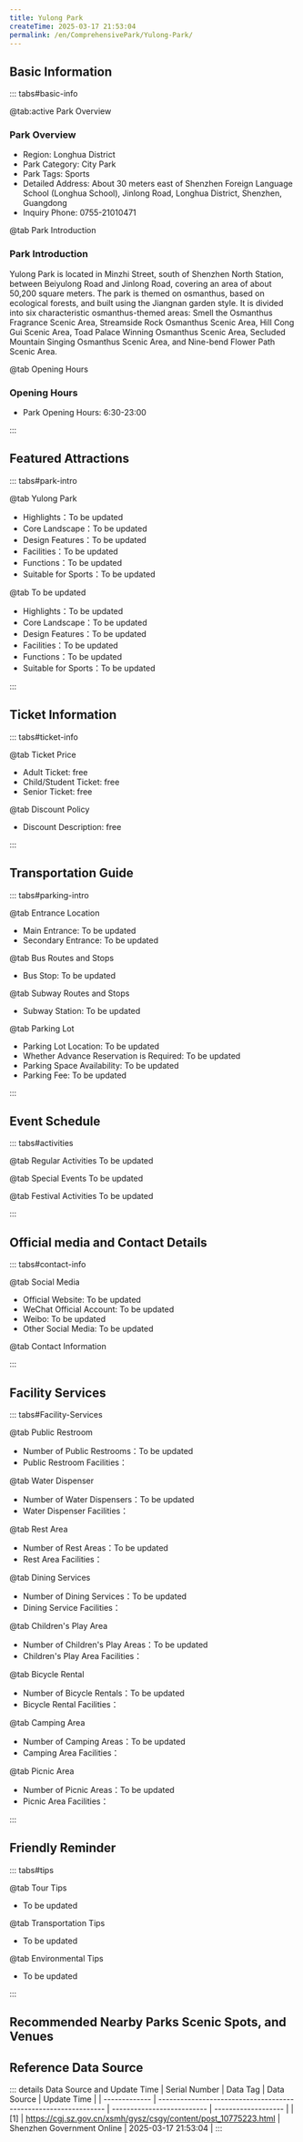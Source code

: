 ```yaml
---
title: Yulong Park
createTime: 2025-03-17 21:53:04
permalink: /en/ComprehensivePark/Yulong-Park/
---
```



<script setup>
import ImageSwiper from '/.vuepress/theme/components/ImageSwiper.vue'
// 轮播图数据
const swiperItems = [
    {
                link: 'https://cgj.sz.gov.cn/img/4/4005/4005951/10775223.jpg',
                title: 'Yulong Park',
                description: '',
                author: 'Shenzhen Government Online',
                date: '2025/03/17'
                },
  {
                link: 'https://cgj.sz.gov.cn/img/4/4005/4005951/10775223.jpg',
                title: 'Yulong Park',
                description: '',
                author: 'Shenzhen Government Online',
                date: '2025/03/17'
                }
]
// 配置项
const swiperConfig = {
  height: 500,
  showInfo: true
}
</script>
<!-- 轮播图组件 -->
<ImageSwiper :items="swiperItems" :config="swiperConfig" />



## Basic Information

::: tabs#basic-info

@tab:active Park Overview
### Park Overview
- Region: Longhua District
- Park Category: City Park
- Park Tags: Sports
- Detailed Address: About 30 meters east of Shenzhen Foreign Language School (Longhua School), Jinlong Road, Longhua District, Shenzhen, Guangdong
- Inquiry Phone: 0755-21010471

@tab Park Introduction
### Park Introduction
 Yulong Park is located in Minzhi Street, south of Shenzhen North Station, between Beiyulong Road and Jinlong Road, covering an area of about 50,200 square meters. The park is themed on osmanthus, based on ecological forests, and built using the Jiangnan garden style. It is divided into six characteristic osmanthus-themed areas: Smell the Osmanthus Fragrance Scenic Area, Streamside Rock Osmanthus Scenic Area, Hill Cong Gui Scenic Area, Toad Palace Winning Osmanthus Scenic Area, Secluded Mountain Singing Osmanthus Scenic Area, and Nine-bend Flower Path Scenic Area.

@tab Opening Hours
### Opening Hours
- Park Opening Hours: 6:30-23:00

:::

## Featured Attractions

::: tabs#park-intro

@tab Yulong Park
<ImageCard
image="https://cgj.sz.gov.cn/images/index20230710_1.png"
    title="Yulong Park"
    description="(1) 'One mountain': With the mountain of the park as the core landscape carrier, multiple scenic spots and attractions are planned and designed around the 'one mountain'. The mountain plants are mainly red spring colors, creating a gorgeous landscape effect of the mountain during the spring equinox. (2) 'One ring': In combination with the park's terrain and recreational needs, a greenway and recreational ring line are set up, and recreational activities and major landscapes are carried out along the ring, providing a place for fitness and leisure for the surrounding residents. (3) 'Six scenes': With osmanthus as the theme, six planned scenic spots are planned in areas with relatively flat terrain and strong accessibility, namely: Nine-bend flower path, small mountain osmanthus, secluded mountain osmanthus, smelling osmanthus fragrance, streamside rock osmanthus, and moon palace laurel. (4) 'Multiple points': Along the recreational roads and scenic spots, multiple small rest areas for parking, appreciation, and activities are set up according to local conditions."
    date=""
    author="Shenzhen Government Online"
/>


- Highlights：To be updated
- Core Landscape：To be updated
- Design Features：To be updated
- Facilities：To be updated
- Functions：To be updated
- Suitable for Sports：To be updated

@tab To be updated
<ImageCard
image="https://cgj.sz.gov.cn/images/index20230710_1.png"
    title="Yulong Park"
    description="(1) 'One mountain': With the mountain of the park as the core landscape carrier, multiple scenic spots and attractions are planned and designed around the 'one mountain'. The mountain plants are mainly red spring colors, creating a gorgeous landscape effect of the mountain during the spring equinox. (2) 'One ring': In combination with the park's terrain and recreational needs, a greenway and recreational ring line are set up, and recreational activities and major landscapes are carried out along the ring, providing a place for fitness and leisure for the surrounding residents. (3) 'Six scenes': With osmanthus as the theme, six planned scenic spots are planned in areas with relatively flat terrain and strong accessibility, namely: Nine-bend flower path, small mountain osmanthus, secluded mountain osmanthus, smelling osmanthus fragrance, streamside rock osmanthus, and moon palace laurel. (4) 'Multiple points': Along the recreational roads and scenic spots, multiple small rest areas for parking, appreciation, and activities are set up according to local conditions."
    date=""
    author="Shenzhen Government Online"
/>


- Highlights：To be updated
- Core Landscape：To be updated
- Design Features：To be updated
- Facilities：To be updated
- Functions：To be updated
- Suitable for Sports：To be updated

:::

## Ticket Information

::: tabs#ticket-info

@tab Ticket Price
- Adult Ticket: free
- Child/Student Ticket: free
- Senior Ticket: free

@tab Discount Policy
- Discount Description: free

:::

## Transportation Guide

::: tabs#parking-intro

@tab Entrance Location
- Main Entrance: To be updated
- Secondary Entrance: To be updated

@tab Bus Routes and Stops
- Bus Stop: To be updated

@tab Subway Routes and Stops
- Subway Station: To be updated

@tab Parking Lot
- Parking Lot Location: To be updated
- Whether Advance Reservation is Required: To be updated
- Parking Space Availability: To be updated
- Parking Fee: To be updated

:::

## Event Schedule

::: tabs#activities

@tab Regular Activities
To be updated

@tab Special Events
To be updated

@tab Festival Activities
To be updated

:::

## Official media and Contact Details

::: tabs#contact-info

@tab Social Media
- Official Website: To be updated
- WeChat Official Account: To be updated
- Weibo: To be updated
- Other Social Media: To be updated

@tab Contact Information

:::

## Facility Services

::: tabs#Facility-Services

@tab Public Restroom
- Number of Public Restrooms：To be updated
- Public Restroom Facilities：

@tab Water Dispenser
- Number of Water Dispensers：To be updated
- Water Dispenser Facilities：

@tab Rest Area
- Number of Rest Areas：To be updated
- Rest Area Facilities：

@tab Dining Services
- Number of Dining Services：To be updated
- Dining Service Facilities：

@tab Children's Play Area
- Number of Children's Play Areas：To be updated
- Children's Play Area Facilities：

@tab Bicycle Rental
- Number of Bicycle Rentals：To be updated
- Bicycle Rental Facilities：

@tab Camping Area
- Number of Camping Areas：To be updated
- Camping Area Facilities：

@tab Picnic Area
- Number of Picnic Areas：To be updated
- Picnic Area Facilities：

:::

## Friendly Reminder

::: tabs#tips

@tab Tour Tips
- To be updated

@tab Transportation Tips
- To be updated

@tab Environmental Tips
- To be updated

:::

## Recommended Nearby Parks Scenic Spots, and Venues

<CardGrid>
  <ImageCard
        image="https://cgj.sz.gov.cn/img/4/4005/4005954/10775225.png"
        title="Nanhai Park"
        description="Shenzhen Nanhai Park is located in Nanshan District, Shenzhen, south of Chuangye Road, west of Raffles Square Nanhai Avenue, north of Dengliang Road, and east o"
        href="/en/ComprehensivePark/Nanhai-Park/"
        author="Shenzhen Government Online"
        date="2025/01/02"
      />
      <ImageCard
        image="https://cgj.sz.gov.cn/img/4/4005/4005954/10775225.png"
        title="Nanhai Park"
        description="Shenzhen Nanhai Park is located in Nanshan District, Shenzhen, south of Chuangye Road, west of Raffles Square Nanhai Avenue, north of Dengliang Road, and east o"
        href="/en/ComprehensivePark/Nanhai-Park/"
        author="Shenzhen Government Online"
        date="2025/01/02"
      />
    </CardGrid>


## Reference Data Source

::: details Data Source and Update Time
| Serial Number | Data Tag                                                        | Data Source                | Update Time         |
| ------------- | --------------------------------------------------------------- | -------------------------- | ------------------- |
| [1]           | https://cgj.sz.gov.cn/xsmh/gysz/csgy/content/post_10775223.html | Shenzhen Government Online | 2025-03-17 21:53:04 |
:::

